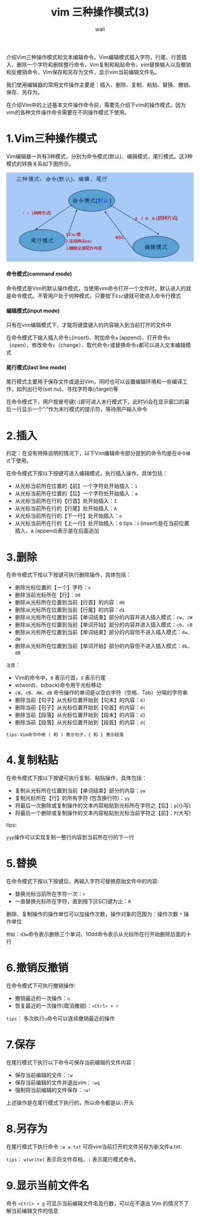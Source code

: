 ﻿---
layout: post
title: vim 三种操作模式(3)  #标题
tagline: 介绍Vim三种操作模式和文本编辑命令
category: linux      #分类
author: wali    #作者
tag: vim     #标签
ghurl:        #github url
ghurl_zip:    #github zip下载
comments: true

post_nav: ["1.Vim三种操作模式","2.插入","3.删除","4.复制粘贴","5.替换","6.撤销反撤销","7.保存","8.另存为","9.显示当前文件名"]
group_tag: vim 技巧
---

介绍Vim三种操作模式和文本编辑命令。Vim编辑模式插入字符，行尾、行首插入，删除一个字符和删除整行命令，Vim复制和粘贴命令，vim替换输入以及撤销和反撤销命令，Vim保存和另存为文件，显示vim当前编辑文件名。

我们使用编辑器的常用文件操作主要是：插入、删除、复制、粘贴、替换、撤销、保存、另存为。

在介绍Vim中的上述基本文件操作命令前，需要先介绍下vim的操作模式。因为vim的各种文件操作命令需要在不同操作模式下使用。


# 1.Vim三种操作模式

Vim编辑器一共有3种模式，分别为命令模式(默认)、编辑模式、尾行模式。这3种模式的转换关系如下图所示。

![ssl](https://raw.githubusercontent.com/walidream/waliblog/gh-pages/static/image/linux/linux_3.png)

#### 命令模式(command mode)

命令模式是Vim的默认操作模式，当使用vim命令打开一个文件时，默认进入的就是命令模式。不管用户处于何种模式，只要按下`Esc`键就可使进入命令行模式

#### 编辑模式(input mode)

只有在vim编辑模式下，才能将键盘键入的内容输入到当前打开的文件中

在命令模式下输入插入命令`i`(insert)、附加命令`a` (append)、打开命令`o`（open）、修改命令`c`（change）、取代命令`r`或替换命令`s`都可以进入文本编辑模式

#### 尾行模式(last line mode)

尾行模式主要用于保存文件或退出Vim，同时也可以设置编辑环境和一些编译工作，如列出行号(set nu)、寻找字符串(/target)等

在命令模式下，用户按冒号键(`:`)即可进入末行模式下，此时Vi会在显示窗口的最后一行显示一个”:“作为末行模式的提示符，等待用户输入命令


# 2.插入

约定：在没有特殊说明的情况下，以下Vim编辑命令部分提到的命令均是在`命令模式`下使用。

在命令模式下按以下按键可进入编辑模式，执行插入操作，具体包括：

- 从光标当前所在位置的【前】一个字符处开始插入：`i`
- 从光标当前所在位置的【后】一个字符处开始插入：`a`
- 从光标当前所在行的【行首】处开始插入：`I`
- 从光标当前所在行的【行尾】处开始插入：`A`
- 从光标当前所在行的【下一行】处开始插入：`o`
- 从光标当前所在行的【上一行】处开始插入：`O`
tips：i (insert)是在当前位置插入，a (append)表示是在后面追加

# 3.删除

在命令模式下按以下按键可执行删除操作，具体包括：

- 删除光标位置的【一个】字符：`x`
- 删除当前光标所在【行】：`dd`
- 删除从光标所在位置到当前【行首】的内容：`d0`
- 删除从光标所在位置到当前【行尾】的内容：`d$`
- 删除从光标所在位置到当前【单词结束】部分的内容并进入插入模式：`cw`、`cW`
- 删除从光标所在位置到当前【单词开始】部分的内容并进入插入模式：`cb`、`cB`
- 删除从光标所在位置到当前【单词结束】部分的内容但不进入插入模式：`dw`、`dW`
- 删除从光标所在位置到当前【单词开始】部分的内容但不进入插入模式：`db`、`dB`

`注意`：
- Vim的命令中，`0` 表示行首，`$` 表示行尾
- w(word)、b(back)命令用于光标移动
- `cW`、`cB`、`dW`、`dB` 命令操作的单词是以空白字符（空格、Tab）分隔的字符串
- 删除当前【句子】从光标位置开始到【句末】的内容：`d)`
- 删除当前【句子】从光标位置开始到【句首】的内容：`d(`
- 删除当前【段落】从光标位置开始到【段末】的内容：`d}`
- 删除当前【段落】从光标位置开始到【段首】的内容：`d{`

`tips`:
`Vim命令中用 ( 和 ) 表示句子，{ 和 } 表示段落`

# 4.复制粘贴
在命令模式下按以下按键可执行复制、粘贴操作，具体包括：

- 复制从光标所在位置到当前【单词结束】部分的内容：`yw`
- 复制光标所在【行】的所有字符 (包含换行符)：`yy`
- 将最后一次删除或复制操作的文本内容粘贴到光标所在字符之【后】：`p`(小写)
- 将最后一个删除或复制操作的文本内容粘贴到光标当前字符之【前】：`P`(大写)

tips:

`yyp`操作可以实现复制一整行内容到当前所在行的下一行

# 5.替换

在命令模式下按以下按键后，再输入字符可替换原始文件中的内容:

- 替换光标当前所在字符一次：`r`
- 一直替换光标所在字符，直到按下[ESC]键为止：`R`

删除、复制操作的操作单位可以加操作次数，操作对象的范围为：操作次数 `*` 操作单位

`例如`：`d3w`命令表示删除三个单词，10dd命令表示从光标所在行开始删除后面的十行

# 6.撤销反撤销

在命令模式下可执行撤销操作:

- 撤销最近的一次操作：`u`
- 恢复最近的一次操作(取消撤销)：`<Ctrl> + r`

`tips`：
多次执行`u`命令可以连续撤销最近的操作

# 7.保存

在尾行模式下执行以下命令可保存当前编辑的文件内容：

- 保存当前编辑的文件：`:w`
- 保存当前编辑的文件并退出vim：`:wq`
- 强制将当前编辑的文件保存：`:w!`

上述操作是在尾行模式下执行的，所以命令都是以`:`开头

# 8.另存为

在尾行模式下执行命令 `:w a.txt` 可将vim当前打开的文件另存为新文件a.txt.

`tips`：
`w(write)` 表示将文件存档，`:` 表示尾行模式命令。

# 9.显示当前文件名

命令 `<Ctrl> + g` 可显示当前编辑文件名及行数，可以在不退出 Vim 的情况下了解当前编辑文件的信息































































































































































































